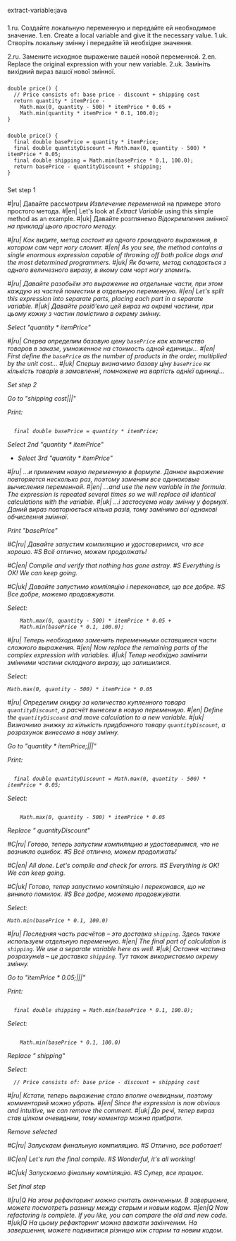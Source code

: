 extract-variable:java

###

1.ru. Создайте локальную переменную и передайте ей необходимое значение.
1.en. Create a local variable and give it the necessary value.
1.uk. Створіть локальну змінну і передайте їй необхідне значення.

2.ru. Замените исходное выражение вашей новой переменной.
2.en. Replace the original expression with your new variable.
2.uk. Замініть вихідний вираз вашої нової змінної.



###

```
double price() {
  // Price consists of: base price - discount + shipping cost
  return quantity * itemPrice -
    Math.max(0, quantity - 500) * itemPrice * 0.05 +
    Math.min(quantity * itemPrice * 0.1, 100.0);
}
```

###

```
double price() {
  final double basePrice = quantity * itemPrice;
  final double quantityDiscount = Math.max(0, quantity - 500) * itemPrice * 0.05;
  final double shipping = Math.min(basePrice * 0.1, 100.0);
  return basePrice - quantityDiscount + shipping;
}
```

###

Set step 1

#|ru| Давайте рассмотрим <i>Извлечение переменной</i> на примере этого простого метода.
#|en| Let's look at <i>Extract Variable</i> using this simple method as an example.
#|uk| Давайте розглянемо <i>Відокремлення змінної<i> на прикладі цього простого методу.

#|ru| Как видите, метод состоит из одного громадного выражения, в котором сам черт ногу сломит.
#|en| As you see, the method contains a single enormous expression capable of throwing off both police dogs and the most determined programmers.
#|uk| Як бачите, метод складається з одного величезного виразу, в якому сам чорт ногу зломить.

#|ru| Давайте разобьём это выражение на отдельные части, при этом каждую из частей поместим в отдельную переменную.
#|en| Let's split this expression into separate parts, placing each part in a separate variable.
#|uk| Давайте розіб'ємо цей вираз на окремі частини, при цьому кожну з частин помістимо в окрему змінну.

Select "quantity * itemPrice"

#|ru| Сперва определим базовую цену <code>basePrice</code> как количество товаров в заказе, умноженное на стоимость одной единицы…
#|en| First define the <code>basePrice</code> as the number of products in the order, multiplied by the unit cost…
#|uk| Спершу визначимо базову ціну <code>basePrice</code> як кількість товарів в замовленні, помножене на вартість однієї одиниці...

Set step 2

Go to "shipping cost|||"

Print:
```

  final double basePrice = quantity * itemPrice;
```

Select 2nd "quantity * itemPrice"
+ Select 3rd "quantity * itemPrice"

#|ru| ...и применим новую переменную в формуле. Данное выражение повторяется несколько раз, поэтому заменим все одинаковые вычисления переменной.
#|en| …and use the new variable in the formula. The expression is repeated several times so we will replace all identical calculations with the variable.
#|uk| ...і застосуємо нову змінну у формулі. Даний вираз повторюється кілька разів, тому замінимо всі однакові обчислення змінної.

Print "basePrice"

#C|ru| Давайте запустим компиляцию и удостоверимся, что все хорошо.
#S Всё отлично, можем продолжать!

#C|en| Compile and verify that nothing has gone astray.
#S Everything is OK! We can keep going.

#C|uk| Давайте запустимо компіляцію і переконався, що все добре.
#S Все добре, можемо продовжувати.

Select:
```
    Math.max(0, quantity - 500) * itemPrice * 0.05 +
    Math.min(basePrice * 0.1, 100.0);
```

#|ru| Теперь необходимо заменить переменными оставшиеся части сложного выражения.
#|en| Now replace the remaining parts of the complex expression with variables.
#|uk| Тепер необхідно замінити змінними частини складного виразу, що залишилися.

Select:
```
Math.max(0, quantity - 500) * itemPrice * 0.05
```

#|ru| Определим скидку за количество купленного товара <code>quantityDiscount</code>, а расчёт вынесем в новую переменную.
#|en| Define the <code>quantityDiscount</code> and move calculation to a new variable.
#|uk| Визначимо знижку за кількість придбанного товару <code>quantityDiscount</code>, а розрахунок винесемо в нову змінну.

Go to "quantity * itemPrice;|||"

Print:
```

  final double quantityDiscount = Math.max(0, quantity - 500) * itemPrice * 0.05;
```

Select:
```

    Math.max(0, quantity - 500) * itemPrice * 0.05
```

Replace " quantityDiscount"

#C|ru| Готово, теперь запустим компиляцию и удостоверимся, что не возникло ошибок.
#S Всё отлично, можем продолжать!

#C|en| All done. Let's compile and check for errors.
#S Everything is OK! We can keep going.

#C|uk| Готово, тепер запустимо компіляцію і переконався, що не виникло помилок.
#S Все добре, можемо продовжувати.

Select:
```
Math.min(basePrice * 0.1, 100.0)
```

#|ru| Последняя часть расчётов  – это доставка <code>shipping</code>. Здесь также используем отдельную переменную.
#|en| The final part of calculation is <code>shipping</code>. We use a separate variable here as well.
#|uk| Остання частина розрахунків – це доставка <code>shipping</code>. Тут також використаємо окрему змінну.

Go to "itemPrice * 0.05;|||"

Print:
```

  final double shipping = Math.min(basePrice * 0.1, 100.0);
```

Select:
```

    Math.min(basePrice * 0.1, 100.0)
```

Replace " shipping"

Select:
```
  // Price consists of: base price - discount + shipping cost

```

#|ru| Кстати, теперь выражение стало вполне очевидным, поэтому комментарий можно убрать.
#|en| Since the expression is now obvious and intuitive, we can remove the comment.
#|uk| До речі, тепер вираз став цілком очевидним, тому коментар можна прибрати.

Remove selected

#C|ru| Запускаем финальную компиляцию.
#S Отлично, все работает!

#C|en| Let's run the final compile.
#S Wonderful, it's all working!

#C|uk| Запускаємо фінальну компіляцію.
#S Супер, все працює.

Set final step

#|ru|Q На этом рефакторинг можно считать оконченным. В завершение, можете посмотреть разницу между старым и новым кодом.
#|en|Q Now refactoring is complete. If you like, you can compare the old and new code.
#|uk|Q На цьому рефакторинг можна вважати закінченим. На завершення, можете подивитися різницю між старим та новим кодом.